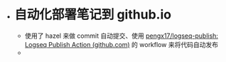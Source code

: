 - # 自动化部署笔记到 github.io
	- 使用了 hazel 来做 commit 自动提交、使用 [pengx17/logseq-publish: Logseq Publish Action (github.com)](https://github.com/pengx17/logseq-publish) 的 workflow 来将代码自动发布
	-